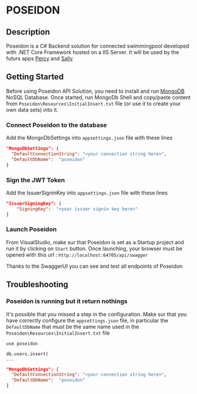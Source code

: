 ﻿# POSEIDON

## Description
Poseidon is a C# Backend solution for connected swimmingpool developed with .NET Core Framework hosted on a IIS Server. It will be used by the futurs apps [Percy]() and [Sally]()


## Getting Started
Before using Poseidon API Solution, you need to install and run [MongoDB](https://docs.mongodb.com/v3.0/tutorial/install-mongodb-on-windows/) NoSQL Database. Once started, run MongoDb Shell and copy/paste content from `Poseidon\Resources\InitialInsert.txt` file (or use it to create your own data sets) into it.

### Connect Poseidon to the database
Add the MongoDbSettings into `appsettings.json` file with these lines
```json
"MongoDbSettings": {
  "DefaultConnectionString": "<your connection string here>",
  "DefaultDbName":  "poseidon"
}
```

### Sign the JWT Token
Add the IssuerSigninKey into `appsettings.json` file with these lines
```json
"IssuerSigningKey": {
    "SigningKey":  "<your issuer signin key here>"
}
```

### Launch Poseidon
From VisualStudio, make sur that Poseidon is set as a Startup project and run it by clicking on `Start` button. Once launching, your browser must be opened with this url : `http://localhost:64705/api/swagger`

Thanks to the SwaggerUI you can see and test all endpoints of Poseidon


## Troubleshooting
### Poseidon is running but it return nothings
It's possible that you missed a step in the configuration. Make sur that you have correctly configure the `appsettings.json` file, in particular the `DefaultDbName` that must be the same name used in the `Poseidon\Resources\InitialInsert.txt` file
```
use poseidon
 
db.users.insert(
...
```
```json
"MongoDbSettings": {
  "DefaultConnectionString": "<your connection string here>",
  "DefaultDbName":  "poseidon"
}
```